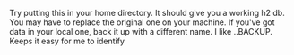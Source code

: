 Try putting this in your home directory.  It should give you a working h2 db. You may have to replace the original one on your machine.  If you've got data in your local one, back it up with a different name.  I like <orginalname>.<ext>.BACKUP.  Keeps it easy for me to identify 
